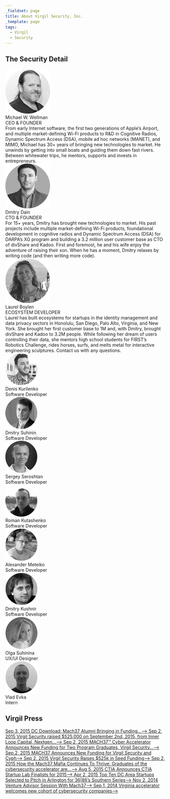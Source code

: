 ```yaml
---
_fieldset: page
title: About Virgil Security, Inc.
_template: page
tags:
  - Virgil
  - Security
---
```

<div class="content">
<section class="management-wrapper">
<h2 class="the-security-detail">The Security Detail</h2>

<div class="container">
<div class="management row">
<div class="manager col-xs-48 col-md-16"><img class="avatar" src="./_themes/virgil/img/about-us-michael.png" />
<div class="name">Michael W. Wellman</div>

<div class="position">CEO & FOUNDER</div>

<div class="desc">From early Internet software, the first two generations of Apple’s Airport, and multiple market-defining Wi-Fi products to R&D in Cognitive Radios, Dynamic Spectrum Access (DSA), mobile ad hoc networks (MANET), and MIMO, Michael has 30+ years of bringing new technologies to market. He unwinds by getting into small boats and guiding them down fast rivers. Between whitewater trips, he mentors, supports and invests in entrepreneurs.</div>
</div>

<div class="manager col-xs-48 col-md-16"><img class="avatar" src="./_themes/virgil/img/about-us-dmitry.png" />
<div class="name">Dmitry Dain</div>

<div class="position">CTO & FOUNDER</div>

<div class="desc">For 15+ years, Dmitry has brought new technologies to market. His past projects include multiple market-defining Wi-Fi products, foundational development in cognitive radios and Dynamic Spectrum Access (DSA) for DARPA’s XG program and building a 3.2 million user customer base as CTO of divShare and Kadoo. First and foremost, he and his wife enjoy the adventure of raising their son. When he has a moment, Dmitry relaxes by writing code (and then writing more code).</div>
</div>

<div class="manager col-xs-48 col-md-16"><img class="avatar" src="./_themes/virgil/img/about-us-laurel.png" />
<div class="name">Laurel Boylen</div>

<div class="position">ECOSYSTEM DEVELOPER</div>

<div class="desc">Laurel has built ecosystems for startups in the identity management and data privacy sectors in Honolulu, San Diego, Palo Alto, Virginia, and New York. She brought her first customer base to 1M and, with Dmitry, brought divShare and Kadoo to 3.2M people. While following her dream of users controlling their data, she mentors high school students for FIRST’s Robotics Challenge, rides horses, surfs, and melts metal for interactive engineering sculptures. Contact us with any questions.</div>
</div>
</div>
</div>
</section>

<section class="developers-wrapper">
<div class="container">
<div class="developers">
<div class="developer col-xs-48 col-sm-24 col-md-12"><img class="avatar" src="./_themes/virgil/img/denis_k.png" />
<div class="name">Denis Kurilenko</div>

<div class="position">Software Developer</div>
</div>

<div class="developer col-xs-48 col-sm-24 col-md-12"><img class="avatar" src="./_themes/virgil/img/dmitry_s.png" />
<div class="name">Dmitry Suhinin</div>

<div class="position">Software Developer</div>
</div>

<div class="developer col-xs-48 col-sm-24 col-md-12"><img class="avatar" src="./_themes/virgil/img/sergey_s.png" />
<div class="name">Sergey Seroshtan</div>

<div class="position">Software Developer</div>
</div>

<div class="developer col-xs-48 col-sm-24 col-md-12"><img class="avatar" src="./_themes/virgil/img/roman_k.png" />
<div class="name">Roman Kutashenko</div>

<div class="position">Software Developer</div>
</div>

<div class="developer col-xs-48 col-sm-24 col-md-12"><img class="avatar" src="./_themes/virgil/img/alexander_m.png" />
<div class="name">Alexander Meteiko</div>

<div class="position">Software Developer</div>
</div>

<div class="developer col-xs-48 col-sm-24 col-md-12"><img class="avatar" src="./_themes/virgil/img/dmitry_k.png" />
<div class="name">Dmitry Kushnir</div>

<div class="position">Software Developer</div>
</div>

<div class="developer col-xs-48 col-sm-24 col-md-12"><img class="avatar" src="./_themes/virgil/img/olga_c.png" />
<div class="name">Olga Suhinina</div>

<div class="position">UX/UI Designer</div>
</div>

<div class="developer col-xs-48 col-sm-24 col-md-12"><img class="avatar" src="./_themes/virgil/img/vlad_e.png" />
<div class="name">Vlad Evka</div>

<div class="position">Intern</div>
</div>
</div>
</div>
</section>

<section class="press-list-wrapper">
<div class="container">
<h2 class="virgil-press">Virgil Press</h2>

<div class="press-list row"><a class="press-item col-xs-48 col-sm-48 col-md-23" href="http://dcinno.streetwise.co/2015/09/03/1776-invests-in-dc-startup-hillary-clinton-on-snapchat" target="_blank"><span class="date">Sep 3, 2015</span> <span class="cont"> <span class="title">DC Download: Mach37 Alumni Bringing in Funding...<span class="arrow">⟶</span></span> </span> </a> <a class="press-item col-xs-48 col-sm-48 col-md-23 col-md-offset-2" href="http://www.whogotfunded.com/deals/368657-virgil-security" target="_blank"> <span class="date">Sep 2, 2015</span> <span class="cont"> <span class="title">Virgil Security raised $525,000 on September 2nd, 2015, from Inner Loop Capital, Nextgen...<span class="arrow">⟶</span></span> </span> </a> <a class="press-item col-xs-48 col-sm-48 col-md-23" href="http://www.prweb.com/releases/2015/MACH37/prweb12939086.htm" target="_blank"> <span class="date">Sep 2, 2015</span> <span class="cont"> <span class="title">MACH37™ Cyber Accelerator Announces New Funding for Two Program Graduates, Virgil Security...<span class="arrow">⟶</span></span> </span> </a> <a class="press-item col-xs-48 col-sm-48 col-md-23 col-md-offset-2" href="http://www.darkreading.com/analytics/mach37-announces-new-funding-for-virgil-security-and-cyph/d/d-id/1322026" target="_blank"> <span class="date">Sep 2, 2015</span> <span class="cont"> <span class="title">MACH37 Announces New Funding for Virgil Security and Cyph<span class="arrow">⟶</span></span> </span> </a> <a class="press-item col-xs-48 col-sm-48 col-md-23" href="http://www.finsmes.com/2015/09/virgil-security-raises-525k-seed-funding.html" target="_blank"> <span class="date">Sep 2, 2015</span> <span class="cont"> <span class="title">Virgil Security Raises $525k in Seed Funding<span class="arrow">⟶</span></span> </span> </a> <a class="press-item col-xs-48 col-sm-48 col-md-23 col-md-offset-2" href="http://dcinno.streetwise.co/2015/09/02/cybersecurity-accelerator-mach37-alumni-startups-raise-seed" target="_blank"> <span class="date">Sep 2, 2015</span> <span class="cont"> <span class="title">How the Mach37 Mafia Continues To Thrive: Graduates of the cybersecurity accelerator are...<span class="arrow">⟶</span></span> </span> </a> <a class="press-item col-xs-48 col-sm-48 col-md-23" href="http://www.ctia.org/resource-library/press-releases/archive/ctia-announces-ctia-startup-lab-finalists-for-2015" target="_blank"> <span class="date">Aug 5, 2015</span> <span class="cont"> <span class="title">CTIA Announces CTIA Startup Lab Finalists for 2015<span class="arrow">⟶</span></span> </span> </a> <a class="press-item col-xs-48 col-sm-48 col-md-23 col-md-offset-2" href="http://launchtn.org/2015/04/top-ten-startups-selected-to-pitch-in-arlington-for-3686s-southern-series" target="_blank"> <span class="date">Apr 2, 2015</span> <span class="cont"> <span class="title">Top Ten DC Area Startups Selected to Pitch in Arlington for 36|86’s Southern Series<span class="arrow">⟶</span></span> </span> </a> <a class="press-item col-xs-48 col-sm-48 col-md-23" href="http://www.tandemnsi.com/venture-advisor-session-with-mach37" target="_blank"> <span class="date">Nov 2, 2014</span> <span class="cont"> <span class="title">Venture Advisor Session With Mach37<span class="arrow">⟶</span></span> </span> </a> <a class="press-item col-xs-48 col-sm-48 col-md-23 col-md-offset-2" href="http://www.washingtonpost.com/business/capitalbusiness/virginia-accelerator-welcomes-new-cohort-of-cybersecurity-companies/2014/09/01/df730ec4-2fbf-11e4-994d-202962a9150c_story.html" target="_blank"> <span class="date">Sep 1, 2014</span> <span class="cont"> <span class="title">Virginia accelerator welcomes new cohort of cybersecurity companies<span class="arrow">⟶</span></span> </span> </a></div>
</div>
</section>
</div>
